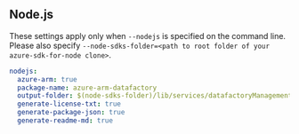 ## Node.js

These settings apply only when `--nodejs` is specified on the command line.
Please also specify `--node-sdks-folder=<path to root folder of your azure-sdk-for-node clone>`.

``` yaml $(nodejs)
nodejs:
  azure-arm: true
  package-name: azure-arm-datafactory
  output-folder: $(node-sdks-folder)/lib/services/datafactoryManagement
  generate-license-txt: true
  generate-package-json: true
  generate-readme-md: true
```
